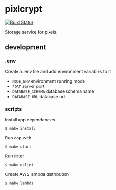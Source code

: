 # pixlcrypt
[![Build Status](https://travis-ci.org/thepatrik/pixlcrypt.svg?branch=master)](https://travis-ci.org/thepatrik/pixlcrypt)

Storage service for pixels.

## development

### .env

Create a .env file and add environment variables to it

* `NODE_ENV` environment running mode
* `PORT` server port
* `DATABASE_SCHEMA` database schema name
* `DATABASE_URL` database url

### scripts

Install app dependencies

```bash
$ make install
```

Run app with

```bash
$ make start
```

Run linter
```bash
$ make eslint
```

Create AWS lambda distribution
```bash
$ make lambda
```
